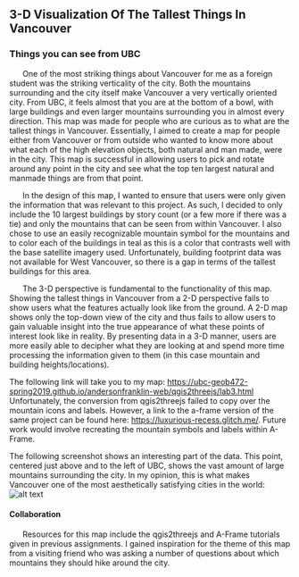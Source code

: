 ## 3-D Visualization Of The Tallest Things In Vancouver ##
### Things you can see from UBC ###  

&nbsp;&nbsp;&nbsp;&nbsp;&nbsp;&nbsp;One of the most striking things about Vancouver for me as a foreign student was the striking verticality of the city. Both the mountains surrounding and the city itself make Vancouver a very vertically oriented city. From UBC, it feels almost that you are at the bottom of a bowl, with large buildings and even larger mountains surrounding you in almost every direction. This map was made for people who are curious as to what are the tallest things in Vancouver. Essentially, I aimed to create a map for people either from Vancouver or from outside who wanted to know more about what each of the high elevation objects, both natural and man made, were in the city. This map is successful in allowing users to pick and rotate around any point in the city and see what the top ten largest natural and manmade things are from that point.    

&nbsp;&nbsp;&nbsp;&nbsp;&nbsp;&nbsp;In the design of this map, I wanted to ensure that users were only given the information that was relevant to this project. As such, I decided to only include the 10 largest buildings by story count (or a few more if there was a tie) and only the mountains that can be seen from within Vancouver. I also chose to use an easily recognizable mountain symbol for the mountains and to color each of the buildings in teal as this is a color that contrasts well with the base satellite imagery used. Unfortunately, building footprint data was not available for West Vancouver, so there is a gap in terms of the tallest buildings for this area.

&nbsp;&nbsp;&nbsp;&nbsp;&nbsp;&nbsp;The 3-D perspective is fundamental to the functionality of this map. Showing the tallest things in Vancouver from a 2-D perspective fails to show users what the features actually look like from the ground. A 2-D map shows only the top-down view of the city and thus fails to allow users to gain valuable insight into the true appearance of what these points of interest look like in reality. By presenting data in a 3-D manner, users are more easily able to decipher what they are looking at and spend more time processing the information given to them (in this case mountain and building heights/locations).


The following link will take you to my map: https://ubc-geob472-spring2019.github.io/andersonfranklin-web/qgis2threejs/lab3.html
Unfortunately, the conversion from qgis2threejs failed to copy over the mountain icons and labels. However, a link to the a-frame version of the same project can be found here: https://luxurious-recess.glitch.me/. Future work would involve recreating the mountain symbols and labels within A-Frame.

The following screenshot shows an interesting part of the data. This point, centered just above and to the left of UBC, shows the vast amount of large mountains surrounding the city. In my opinion, this is what makes Vancouver one of the most aesthetically satisfying cities in the world:
![alt text](https://ubc-geob472-spring2019.github.io/andersonfranklin-web/3d.png "View from Above UBC")

#### Collaboration
&nbsp;&nbsp;&nbsp;&nbsp;&nbsp;&nbsp;Resources for this map include the qgis2threejs and A-Frame tutorials given in previous assignments. I gained inspiration for the theme of this map from a visiting friend who was asking a number of questions about which mountains they should hike around the city.
